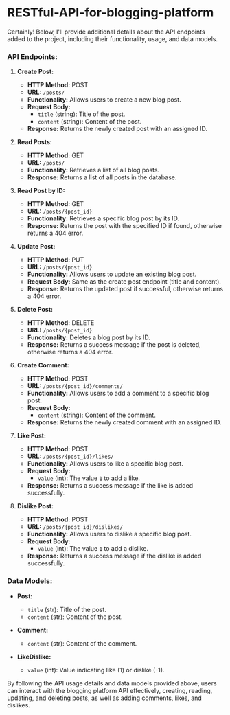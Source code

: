 # RESTful-API-for-blogging-platform

Certainly! Below, I'll provide additional details about the API endpoints added to the project, including their functionality, usage, and data models.

### API Endpoints:

1. **Create Post:**
   - **HTTP Method:** POST
   - **URL:** `/posts/`
   - **Functionality:** Allows users to create a new blog post.
   - **Request Body:**
     - `title` (string): Title of the post.
     - `content` (string): Content of the post.
   - **Response:** Returns the newly created post with an assigned ID.

2. **Read Posts:**
   - **HTTP Method:** GET
   - **URL:** `/posts/`
   - **Functionality:** Retrieves a list of all blog posts.
   - **Response:** Returns a list of all posts in the database.

3. **Read Post by ID:**
   - **HTTP Method:** GET
   - **URL:** `/posts/{post_id}`
   - **Functionality:** Retrieves a specific blog post by its ID.
   - **Response:** Returns the post with the specified ID if found, otherwise returns a 404 error.

4. **Update Post:**
   - **HTTP Method:** PUT
   - **URL:** `/posts/{post_id}`
   - **Functionality:** Allows users to update an existing blog post.
   - **Request Body:** Same as the create post endpoint (title and content).
   - **Response:** Returns the updated post if successful, otherwise returns a 404 error.

5. **Delete Post:**
   - **HTTP Method:** DELETE
   - **URL:** `/posts/{post_id}`
   - **Functionality:** Deletes a blog post by its ID.
   - **Response:** Returns a success message if the post is deleted, otherwise returns a 404 error.

6. **Create Comment:**
   - **HTTP Method:** POST
   - **URL:** `/posts/{post_id}/comments/`
   - **Functionality:** Allows users to add a comment to a specific blog post.
   - **Request Body:**
     - `content` (string): Content of the comment.
   - **Response:** Returns the newly created comment with an assigned ID.

7. **Like Post:**
   - **HTTP Method:** POST
   - **URL:** `/posts/{post_id}/likes/`
   - **Functionality:** Allows users to like a specific blog post.
   - **Request Body:**
     - `value` (int): The value `1` to add a like.
   - **Response:** Returns a success message if the like is added successfully.

8. **Dislike Post:**
   - **HTTP Method:** POST
   - **URL:** `/posts/{post_id}/dislikes/`
   - **Functionality:** Allows users to dislike a specific blog post.
   - **Request Body:**
     - `value` (int): The value `1` to add a dislike.
   - **Response:** Returns a success message if the dislike is added successfully.

### Data Models:

- **Post:**
  - `title` (str): Title of the post.
  - `content` (str): Content of the post.

- **Comment:**
  - `content` (str): Content of the comment.

- **LikeDislike:**
  - `value` (int): Value indicating like (1) or dislike (-1).

By following the API usage details and data models provided above, users can interact with the blogging platform API effectively, creating, reading, updating, and deleting posts, as well as adding comments, likes, and dislikes.
